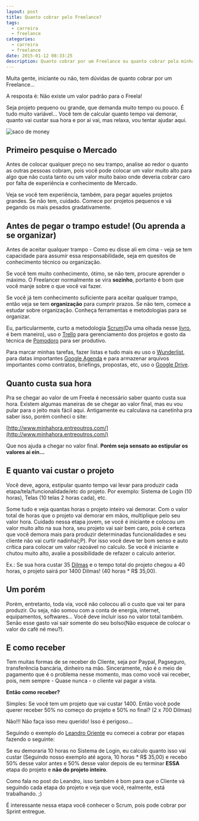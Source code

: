 ```yaml
---
layout: post
title: Quanto cobrar pelo Freelance?
tags:
  - carreira
  - freelance
categories:
  - carreira
  - freelance
date: 2015-01-12 08:33:25
description: Quanto cobrar por um Freelance ou quanto cobrar pela minha hora?
---
```


Muita gente, iniciante ou não, tem dúvidas de quanto cobrar por um Freelance...

A resposta é:
Não existe um valor padrão para o Freela!

Seja projeto pequeno ou grande, que demanda muito tempo ou pouco. É tudo muito variável...
Você tem de calcular quanto tempo vai demorar, quanto vai custar sua hora e por ai vai, mas relaxa, vou tentar ajudar aqui.<!--more-->

![saco de money]({{site.post_images}}money.jpg)

## Primeiro pesquise o Mercado

Antes de colocar qualquer preço no seu trampo, analise ao redor o quanto as outras pessoas cobram, pois você pode colocar um valor muito alto para algo que não custa tanto ou um valor muito baixo onde deveria cobrar caro por falta de experiência e conhecimento de Mercado.

Veja se você tem experiência, também, para pegar aqueles projetos grandes.
Se não tem, cuidado. Comece por projetos pequenos e vá pegando os mais pesados gradativamente.

## Antes de pegar o trampo estude! (Ou aprenda a se organizar)

Antes de aceitar qualquer trampo - Como eu disse ali em cima - veja se tem capacidade para assumir essa responsabilidade, seja em quesitos de conhecimento técnico ou organização.

Se você tem muito conhecimento, ótimo, se não tem, procure aprender o máximo. O Freelancer normalmente se vira **sozinho**, portanto é bom que você manje sobre o que você vai fazer.

Se você já tem conhecimento suficiente para aceitar qualquer trampo, então veja se tem **organização** para cumprir prazos. Se não tem, comece a estudar sobre organização. Conheça ferramentas e metodologias para se organizar.

Eu, particularmente, curto a metodologia [Scrum](https://www.scrum.org/ "Scrum")(Da uma olhada nesse [livro](http://www.casadocodigo.com.br/products/livro-scrum), é bem maneiro), uso o [Trello](/posts/gerenciar-projetos-com-trello/) para gerenciamento dos projetos e gosto da técnica de [Pomodoro](http://pomodorotechnique.com/) para ser produtivo.

Para marcar minhas tarefas, fazer listas e tudo mais eu uso o [Wunderlist](https://wunderlist.com/), para datas importantes [Google Agenda](https://www.google.com/calendar/ "Agenda") e para armazenar arquivos importantes como contratos, briefings, propostas, etc, uso o [Google Drive](drive.google.com "Drive").

## Quanto custa sua hora

Pra se chegar ao valor de um Freela é necessário saber quanto custa sua hora. Existem algumas maneiras de se chegar ao valor final, mas eu vou pular para o jeito mais fácil aqui. Antigamente eu calculava na canetinha pra saber isso, porém conheci o site:

[http://www.minhahora.entreoutros.com/](http://www.minhahora.entreoutros.com/)

Que nos ajuda a chegar no valor final.
**Porém seja sensato ao estipular os valores ai ein...**

## E quanto vai custar o projeto

Você deve, agora, estipular quanto tempo vai levar para produzir cada etapa/tela/funcionalidade/etc do projeto.
Por exemplo: Sistema de Login (10 horas), Telas (10 telas 2 horas cada), etc.

Some tudo e veja quantas horas o projeto inteiro vai demorar. Com o valor total de horas que o projeto vai demorar em mãos, multiplique pelo seu valor hora.  Cuidado nessa etapa jovem, se você é iniciante e colocou um valor muito alto na sua hora, seu projeto vai sair bem caro, pois é certeza que você demora mais para produzir determinadas funcionalidades e seu cliente não vai curtir nadinha(;P). Por isso você deve ter bom senso e auto crítica para colocar um valor razoável no calculo. Se você é iniciante e chutou muito alto, avalie a possibilidade de refazer o calculo anterior.

Ex.: Se sua hora custar 35 [Dilmas](http://pt.wikipedia.org/wiki/Real_%28moeda%29 "Dilmas") e o tempo total do projeto chegou a 40 horas, o projeto sairá por 1400 Dilmas! (40 horas * R$ 35,00).

## Um porém

Porém, entretanto, toda via, você não colocou ali o custo que vai ter para produzir. Ou seja, não somou com a conta de energia, internet, equipamentos, softwares... Você deve incluir isso no valor total também. Senão esse gasto vai sair somente do seu bolso(Não esquece de colocar o valor do café né meu?).

## E como receber

Tem muitas formas de se receber do Cliente, seja por Paypal, Pagseguro, transferência bancária, dinheiro na mão.
Sinceramente, não é o meio de pagamento que é o problema nesse momento, mas como você vai receber, pois, nem sempre - Quase nunca - o cliente vai pagar a vista.

**Então como receber?**

Simples: Se você tem um projeto que vai custar 1400\. Então você pode querer receber 50% no começo do projeto e 50% no final? (2 x 700 Dilmas)

Não!!! Não faça isso meu querido! Isso é perigoso...

Seguindo o exemplo do [Leandro Oriente](http://leandrooriente.com/freelancer-como-cobrar-por-um-freelance/ "Como cobrar por um freelance") eu comecei a cobrar por etapas fazendo o seguinte:

Se eu demoraria 10 horas no Sistema de Login, eu calculo quanto isso vai custar (Seguindo nosso exemplo até agora, 10 horas * R$ 35,00) e recebo 50% desse valor antes e 50% desse valor depois de eu terminar **ESSA** etapa do projeto e **não do projeto inteiro**.

Como fala no post do Leandro, isso também é bom para que o Cliente vá seguindo cada etapa do projeto e veja que você, realmente, está trabalhando. ;)

É interessante nessa etapa você conhecer o Scrum, pois pode cobrar por Sprint entregue.
